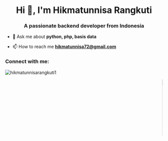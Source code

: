 <h1 align="center">Hi 👋, I'm Hikmatunnisa Rangkuti</h1>
<h3 align="center">A passionate backend developer from Indonesia</h3>

- 💬 Ask me about **python, php, basis data**

- 📫 How to reach me **hikmatunnisa72@gmail.com**

<h3 align="left">Connect with me:</h3>

<p align="left"> 
  <img src="https://komarev.com/ghpvc/?username=hikmatunnisarangkuti1&label=Profile%20views&color=0e75b6&style=flat" alt="hikmatunnisarangkuti1" /> 
</p>

<marquee behavior="scroll" direction="left" scrollamount="3">
  <a href="https://github.com/hikmatunnisarangkuti11">
    <img height="180em" src="https://github-readme-stats.vercel.app/api/top-langs/?username=hikmatunnisarangkuti11&layout=compact&langs_count=8&bg_color=d63384&title_color=ffffff&text_color=ffffff&icon_color=ffffff" />
    <img height="180em" src="https://github-readme-streak-stats.herokuapp.com/?user=hikmatunnisarangkuti11&background=d63384&ring=ffffff&fire=ffffff&currStreakLabel=ffffff&sideNums=ffffff&sideLabels=ffffff&dates=ffffff&stroke=ffffff" alt="hikmatunnisarangkuti11" />
  </a>
</marquee>
